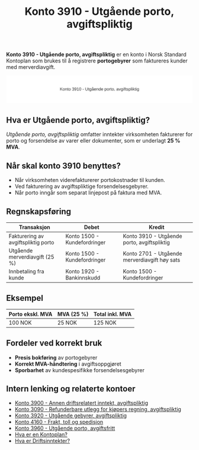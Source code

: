 ﻿---
title: "Konto 3910 - Utgående porto, avgiftspliktig"
seoTitle: "3910-utgaende-porto-avgiftspliktig"
description: '**Konto 3910 - Utgående porto, avgiftspliktig** er en konto i Norsk Standard Kontoplan som brukes til å registrere **portogebyrer** som faktureres kunder med ...'
---

**Konto 3910 - Utgående porto, avgiftspliktig** er en konto i Norsk Standard Kontoplan som brukes til å registrere **portogebyrer** som faktureres kunder med merverdiavgift.

![Illustrasjon av Konto 3910 - Utgående porto, avgiftspliktig](3910-utgaende-porto-avgiftspliktig-image.svg)

## Hva er Utgående porto, avgiftspliktig?

*Utgående porto, avgiftspliktig* omfatter inntekter virksomheten fakturerer for porto og forsendelse av varer eller dokumenter, som er underlagt **25 % MVA**.

## Når skal konto 3910 benyttes?

* Når virksomheten viderefakturerer portokostnader til kunden.
* Ved fakturering av avgiftspliktige forsendelsesgebyrer.
* Når porto inngår som separat linjepost på faktura med MVA.

## Regnskapsføring

| Transaksjon                           | Debet                         | Kredit                                            |
|---------------------------------------|-------------------------------|---------------------------------------------------|
| Fakturering av avgiftspliktig porto   | Konto 1500 - Kundefordringer  | Konto 3910 - Utgående porto, avgiftspliktig       |
| Utgående merverdiavgift (25 %)        | Konto 1500 - Kundefordringer  | Konto 2701 - Utgående merverdiavgift høy sats     |
| Innbetaling fra kunde                 | Konto 1920 - Bankinnskudd     | Konto 1500 - Kundefordringer                      |

## Eksempel

| Porto ekskl. MVA | MVA (25 %) | Total inkl. MVA |
|------------------|------------|-----------------|
| 100 NOK          | 25 NOK     | 125 NOK         |

## Fordeler ved korrekt bruk

* **Presis bokføring** av portogebyrer
* **Korrekt MVA-håndtering** i avgiftsoppgjøret
* **Sporbarhet** av kundespesifikke forsendelsesgebyrer

## Intern lenking og relaterte kontoer

* [Konto 3900 - Annen driftsrelatert inntekt, avgiftspliktig](/blogs/kontoplan/3900-annen-driftsrelatert-inntekt-avgiftspliktig "Konto 3900 - Annen driftsrelatert inntekt, avgiftspliktig")
* [Konto 3090 - Refunderbare utlegg for kjøpers regning, avgiftspliktig](/blogs/kontoplan/3090-refunderbare-utlegg-for-kjopers-regning-avgiftspl "Konto 3090 - Refunderbare utlegg for kjøpers regning, avgiftspliktig")
* [Konto 3920 - Utgående gebyrer, avgiftspliktig](/blogs/kontoplan/3920-utgaende-gebyrer-avgiftspliktig "Konto 3920 - Utgående gebyrer, avgiftspliktig")
* [Konto 4160 - Frakt, toll og spedisjon](/blogs/kontoplan/4160-frakt-toll-og-spedisjon "Konto 4160 - Frakt, toll og spedisjon")
* [Konto 3960 - Utgående porto, avgiftsfritt](/blogs/kontoplan/3960-utgaende-porto-avgiftsfritt "Konto 3960 - Utgående porto, avgiftsfritt")
* [Hva er en Kontoplan?](/blogs/regnskap/hva-er-kontoplan "Hva er en Kontoplan? Komplett Guide til Kontoplaner i Norsk Regnskap")
* [Hva er Driftsinntekter?](/blogs/regnskap/hva-er-driftsinntekter "Hva er Driftsinntekter? Komplett Guide til Driftsinntekter i Regnskap")






